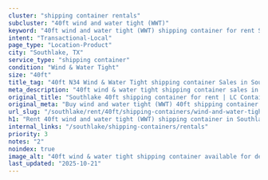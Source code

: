 ```yaml
---
cluster: "shipping container rentals"
subcluster: "40ft wind and water tight (WWT)"
keyword: "40ft wind and water tight (WWT) shipping container for rent Southlake, TX"
intent: "Transactional-Local"
page_type: "Location-Product"
city: "Southlake, TX"
service_type: "shipping container"
condition: "Wind & Water Tight"
size: "40ft"
title_tag: "40ft N34 Wind & Water Tight shipping container Sales in Southlake | LC Container"
meta_description: "40ft wind & water tight shipping container sales in Southlake. Fast delivery, competitive pricing. Serving shipping containers area. Quote ID: 5I3. Call (214) 524-4168 for your free quote today."
original_title: "Southlake 40ft shipping container for rent | LC Container"
original_meta: "Buy wind and water tight (WWT) 40ft shipping container rent with local delivery in Southlake, TX. LC Container — local Since 2003. Request a fast quote today."
url_slug: "/southlake/rent/40ft/shipping-containers/wind-and-water-tight-wwt"
h1: "Rent 40ft wind and water tight (WWT) shipping container in Southlake"
internal_links: "/southlake/shipping-containers/rentals"
priority: 3
notes: "2"
noindex: true
image_alt: "40ft wind & water tight shipping container available for delivery in Southlake"
last_updated: "2025-10-21"
---
```


<!-- TODO: Add unique city/inventory copy, images, and internal links here. -->
